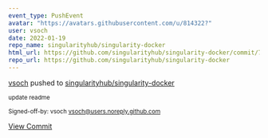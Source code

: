 ```yaml
---
event_type: PushEvent
avatar: "https://avatars.githubusercontent.com/u/814322?"
user: vsoch
date: 2022-01-19
repo_name: singularityhub/singularity-docker
html_url: https://github.com/singularityhub/singularity-docker/commit/770e5e2754af5756a210b25be8c38a620122604d
repo_url: https://github.com/singularityhub/singularity-docker
---
```


<a href='https://github.com/vsoch' target='_blank'>vsoch</a> pushed to <a href='https://github.com/singularityhub/singularity-docker' target='_blank'>singularityhub/singularity-docker</a>

<small>update readme

Signed-off-by: vsoch <vsoch@users.noreply.github.com></small>

<a href='https://github.com/singularityhub/singularity-docker/commit/770e5e2754af5756a210b25be8c38a620122604d' target='_blank'>View Commit</a>